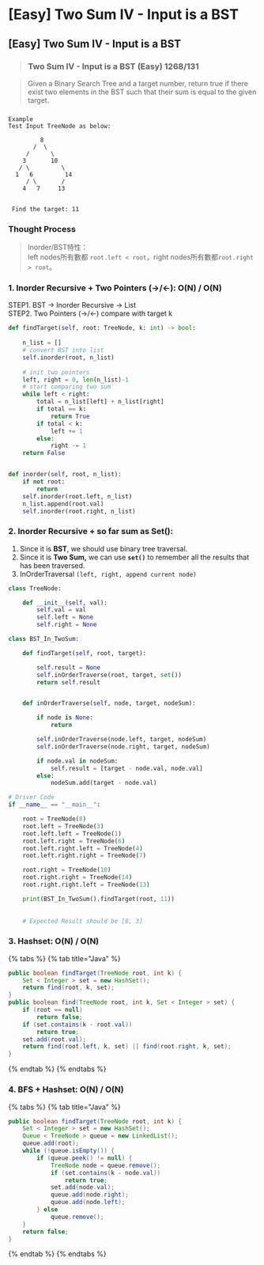# \[Easy\] Two Sum IV - Input is a BST

## \[Easy\] Two Sum IV - Input is a BST  

> ### Two Sum IV - Input is a BST   \(Easy\) 1268/131

> Given a Binary Search Tree and a target number, return true if there exist two elements in the BST such that their sum is equal to the given target.

### 

```text
Example
Test Input TreeNode as below:
 
         8
       /  \
     /      \
    3       10
   / \         \  
  1   6         14
     / \       /
    4   7     13  
    
    
 Find the target: 11
```

### Thought Process 

> Inorder/BST特性：  
> left nodes所有數都 `root.left < root`，right nodes所有數都`root.right > root`。

### 1. Inorder Recursive + Two Pointers \(-&gt;/&lt;-\):   O\(N\) / O\(N\)

STEP1. BST -&gt; Inorder Recursive -&gt; List  
STEP2. Two Pointers \(-&gt;/&lt;-\) compare with target k

```python
def findTarget(self, root: TreeNode, k: int) -> bool:
    
    n_list = []
    # convert BST into list
    self.inorder(root, n_list)
    
    # init two pointers
    left, right = 0, len(n_list)-1
    # start comparing two sum
    while left < right:
        total = n_list[left] + n_list[right]
        if total == k:
            return True
        if total < k:
            left += 1
        else:
            right -= 1
    return False


def inorder(self, root, n_list):
    if not root:
        return
    self.inorder(root.left, n_list)
    n_list.append(root.val)
    self.inorder(root.right, n_list)
```

### 2. Inorder Recursive + so far sum as Set\(\):

1. Since it is **BST**, we should use binary tree traversal.  
2. Since it is **Two Sum,** we can use **`set()`** to remember all the results that has been traversed. 
3. InOrderTraversal `(left, right, append current node)`

```python
class TreeNode:

	def __init__(self, val):
		self.val = val
		self.left = None
		self.right = None 

class BST_In_TwoSum:

	def findTarget(self, root, target):

		self.result = None
		self.inOrderTraverse(root, target, set())
		return self.result


	def inOrderTraverse(self, node, target, nodeSum):

		if node is None:
			return

		self.inOrderTraverse(node.left, target, nodeSum)
		self.inOrderTraverse(node.right, target, nodeSum)

		if node.val in nodeSum:
			self.result = [target - node.val, node.val]
		else:
			nodeSum.add(target - node.val)

# Driver Code 
if __name__ == "__main__": 

	root = TreeNode(8)
	root.left = TreeNode(3)
	root.left.left = TreeNode(1)
	root.left.right = TreeNode(6)
	root.left.right.left = TreeNode(4)
	root.left.right.right = TreeNode(7)

	root.right = TreeNode(10)
	root.right.right = TreeNode(14)
	root.right.right.left = TreeNode(13)

	print(BST_In_TwoSum().findTarget(root, 11))
	
	
	# Expected Result should be [8, 3]
```

### 3. Hashset:   O\(N\) / O\(N\)

{% tabs %}
{% tab title="Java" %}
```java
public boolean findTarget(TreeNode root, int k) {
    Set < Integer > set = new HashSet();
    return find(root, k, set);
}
public boolean find(TreeNode root, int k, Set < Integer > set) {
    if (root == null)
        return false;
    if (set.contains(k - root.val))
        return true;
    set.add(root.val);
    return find(root.left, k, set) || find(root.right, k, set);
}
```
{% endtab %}
{% endtabs %}

### 4. BFS + Hashset:    O\(N\) / O\(N\) 

{% tabs %}
{% tab title="Java" %}
```java
public boolean findTarget(TreeNode root, int k) {
    Set < Integer > set = new HashSet();
    Queue < TreeNode > queue = new LinkedList();
    queue.add(root);
    while (!queue.isEmpty()) {
        if (queue.peek() != null) {
            TreeNode node = queue.remove();
            if (set.contains(k - node.val))
                return true;
            set.add(node.val);
            queue.add(node.right);
            queue.add(node.left);
        } else
            queue.remove();
    }
    return false;
}

```
{% endtab %}
{% endtabs %}


